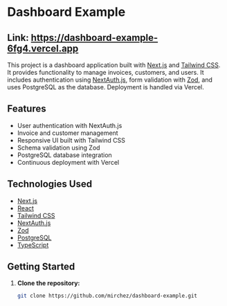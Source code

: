 # Dashboard Example

## Link: https://dashboard-example-6fg4.vercel.app

This project is a dashboard application built with [Next.js](https://nextjs.org/) and [Tailwind CSS](https://tailwindcss.com/). It provides functionality to manage invoices, customers, and users. It includes authentication using [NextAuth.js](https://next-auth.js.org/), form validation with [Zod](https://zod.dev/), and uses PostgreSQL as the database. Deployment is handled via Vercel.

## Features

- User authentication with NextAuth.js
- Invoice and customer management
- Responsive UI built with Tailwind CSS
- Schema validation using Zod
- PostgreSQL database integration
- Continuous deployment with Vercel

## Technologies Used

- [Next.js](https://nextjs.org/)
- [React](https://reactjs.org/)
- [Tailwind CSS](https://tailwindcss.com/)
- [NextAuth.js](https://next-auth.js.org/)
- [Zod](https://zod.dev/)
- [PostgreSQL](https://www.postgresql.org/)
- [TypeScript](https://www.typescriptlang.org/)

## Getting Started

1. **Clone the repository:**

   ```bash
   git clone https://github.com/mirchez/dashboard-example.git
